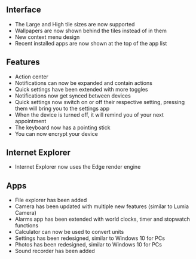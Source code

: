 ## Interface
- The Large and High tile sizes are now supported
- Wallpapers are now shown behind the tiles instead of in them
- New context menu design
- Recent installed apps are now shown at the top of the app list

## Features
- Action center
 - Notifications can now be expanded and contain actions
 - Quick settings have been extended with more toggles
 - Notifications now get synced between devices
 - Quick settings now switch on or off their respective setting, pressing them will bring you to the settings app
- When the device is turned off, it will remind you of your next appointment
- The keyboard now has a pointing stick
- You can now encrypt your device

## Internet Explorer
- Internet Explorer now uses the Edge render engine

## Apps
- File explorer has been added
- Camera has been updated with multiple new features (similar to Lumia Camera)
- Alarms app has been extended with world clocks, timer and stopwatch functions
- Calculator can now be used to convert units
- Settings has been redesigned, similar to Windows 10 for PCs
- Photos has been redesigned, similar to Windows 10 for PCs
- Sound recorder has been added
